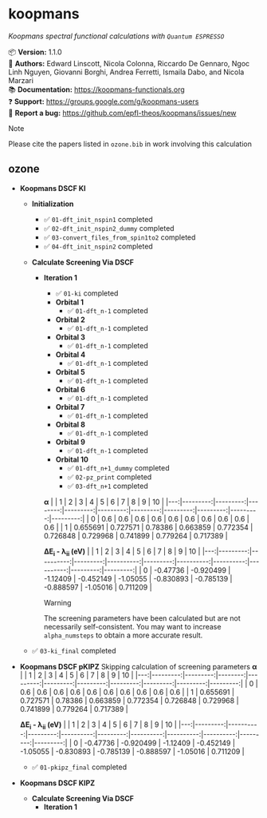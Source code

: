 
  koopmans
  ========

  *Koopmans spectral functional calculations with `Quantum ESPRESSO`*

  📦 **Version:** 1.1.0  
  🧑 **Authors:** Edward Linscott, Nicola Colonna, Riccardo De Gennaro, Ngoc Linh Nguyen, Giovanni Borghi, Andrea 
  Ferretti, Ismaila Dabo, and Nicola Marzari  
  📚 **Documentation:** https://koopmans-functionals.org  
  ❓ **Support:** https://groups.google.com/g/koopmans-users  
  🐛 **Report a bug:** https://github.com/epfl-theos/koopmans/issues/new

  > [!NOTE]  
  > Please cite the papers listed in `ozone.bib` in work involving this calculation

  ozone
  -----
  - **Koopmans DSCF KI**
    - **Initialization**
      - ✅ `01-dft_init_nspin1` completed  
      - ✅ `02-dft_init_nspin2_dummy` completed  
      - ✅ `03-convert_files_from_spin1to2` completed  
      - ✅ `04-dft_init_nspin2` completed  
    - **Calculate Screening Via DSCF**
      - **Iteration 1**
        - ✅ `01-ki` completed  
        - **Orbital 1**
          - ✅ `01-dft_n-1` completed  
        - **Orbital 2**
          - ✅ `01-dft_n-1` completed  
        - **Orbital 3**
          - ✅ `01-dft_n-1` completed  
        - **Orbital 4**
          - ✅ `01-dft_n-1` completed  
        - **Orbital 5**
          - ✅ `01-dft_n-1` completed  
        - **Orbital 6**
          - ✅ `01-dft_n-1` completed  
        - **Orbital 7**
          - ✅ `01-dft_n-1` completed  
        - **Orbital 8**
          - ✅ `01-dft_n-1` completed  
        - **Orbital 9**
          - ✅ `01-dft_n-1` completed  
        - **Orbital 10**
          - ✅ `01-dft_n+1_dummy` completed  
          - ✅ `02-pz_print` completed  
          - ✅ `03-dft_n+1` completed  

        **α**
        |    |        1 |        2 |       3 |        4 |        5 |        6 |        7 |        8 |        9 |       10 |
        |---:|---------:|---------:|--------:|---------:|---------:|---------:|---------:|---------:|---------:|---------:|
        |  0 | 0.6      | 0.6      | 0.6     | 0.6      | 0.6      | 0.6      | 0.6      | 0.6      | 0.6      | 0.6      |
        |  1 | 0.655691 | 0.727571 | 0.78386 | 0.663859 | 0.772354 | 0.726848 | 0.729968 | 0.741899 | 0.779264 | 0.717389 |

        **ΔE<sub>i</sub> - λ<sub>ii</sub> (eV)**
        |    |        1 |         2 |        3 |         4 |        5 |         6 |         7 |         8 |        9 |       10 |
        |---:|---------:|----------:|---------:|----------:|---------:|----------:|----------:|----------:|---------:|---------:|
        |  0 | -0.47736 | -0.920499 | -1.12409 | -0.452149 | -1.05055 | -0.830893 | -0.785139 | -0.888597 | -1.05016 | 0.711209 |


        > [!WARNING]  
        > The screening parameters have been calculated but are not necessarily self-consistent. You may want to
        > increase `alpha_numsteps` to obtain a more accurate result.

    - ✅ `03-ki_final` completed  
  - **Koopmans DSCF pKIPZ**
    Skipping calculation of screening parameters
**α**
    |    |        1 |        2 |       3 |        4 |        5 |        6 |        7 |        8 |        9 |       10 |
    |---:|---------:|---------:|--------:|---------:|---------:|---------:|---------:|---------:|---------:|---------:|
    |  0 | 0.6      | 0.6      | 0.6     | 0.6      | 0.6      | 0.6      | 0.6      | 0.6      | 0.6      | 0.6      |
    |  1 | 0.655691 | 0.727571 | 0.78386 | 0.663859 | 0.772354 | 0.726848 | 0.729968 | 0.741899 | 0.779264 | 0.717389 |

    **ΔE<sub>i</sub> - λ<sub>ii</sub> (eV)**
    |    |        1 |         2 |        3 |         4 |        5 |         6 |         7 |         8 |        9 |       10 |
    |---:|---------:|----------:|---------:|----------:|---------:|----------:|----------:|----------:|---------:|---------:|
    |  0 | -0.47736 | -0.920499 | -1.12409 | -0.452149 | -1.05055 | -0.830893 | -0.785139 | -0.888597 | -1.05016 | 0.711209 |

    - ✅ `01-pkipz_final` completed  
  - **Koopmans DSCF KIPZ**
    - **Calculate Screening Via DSCF**
      - **Iteration 1**

